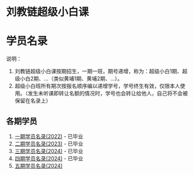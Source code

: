 # 刘教链超级小白课
# 学员名录

说明：
1. 刘教链超级小白课按期招生，一期一班，期号递增，称为：超级小白1期、超级小白2期、...（类似黄埔1期、黄埔2期、...）。
2. 超级小白班所有期次按报名顺序编以递增学号，学号终生有效，仅限本人使用。（发生未听课即转让名额的情况时，学号也会转让给他人，自己将不会被保留在名录上）

## 各期学员

1. [一期学员名录(2022)](202201.md) - 已毕业
2. [二期学员名录(2023)](202302.md) - 已毕业
3. [三期学员名录(2024)](202403.md) - 已毕业
4. [四期学员名录(2024)](202404.md) - 已毕业
5. [五期学员名录(2024)](202405.md)
